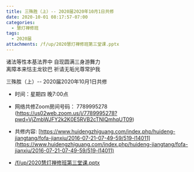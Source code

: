 ```yaml
---
title: 三殊胜（上）-- 2020届2020年10月1日共修
date: 2020-10-01 08:17:57-07:00
categories:
  - 慧灯禅修班
tags:
  - 2020届
attachments: /f/up/2020慧灯禅修班第三堂课.pptx
---
```

诸法等性本基法界中 自现圆满三身游舞力  
离障本来怙主龙钦巴 祈请无垢光尊常护我  

三殊胜（上）-- 2020届2020年10月1日共修

* 时间：星期四 晚7:00点

* 网络共修Zoom房间号码： 7789995278 (<https://us02web.zoom.us/j/7789995278?pwd=VjZmbWJFY2k2K0E5RVB2cTNIQmhqUT09>)

* 共修内容:  [https://www.huidengzhiguang.com/index.php/huideng-jiangtang/fofa-jianxiu/2016-07-21-07-49-59/519-l14011](https://www.huidengzhiguang.com/index.php/huideng-jiangtang/fofa-jianxiu/2016-07-21-07-49-59/519-l14011)

* [/f/up/2020慧灯禅修班第三堂课.pptx](/f/up/2020慧灯禅修班第三堂课.pptx)
